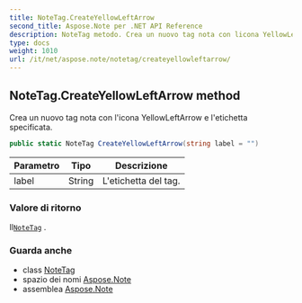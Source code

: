 ```yaml
---
title: NoteTag.CreateYellowLeftArrow
second_title: Aspose.Note per .NET API Reference
description: NoteTag metodo. Crea un nuovo tag nota con licona YellowLeftArrow e letichetta specificata.
type: docs
weight: 1010
url: /it/net/aspose.note/notetag/createyellowleftarrow/
---
```

## NoteTag.CreateYellowLeftArrow method

Crea un nuovo tag nota con l'icona YellowLeftArrow e l'etichetta specificata.

```csharp
public static NoteTag CreateYellowLeftArrow(string label = "")
```

| Parametro | Tipo | Descrizione |
| --- | --- | --- |
| label | String | L'etichetta del tag. |

### Valore di ritorno

Il[`NoteTag`](../) .

### Guarda anche

* class [NoteTag](../)
* spazio dei nomi [Aspose.Note](../../notetag/)
* assemblea [Aspose.Note](../../../)


